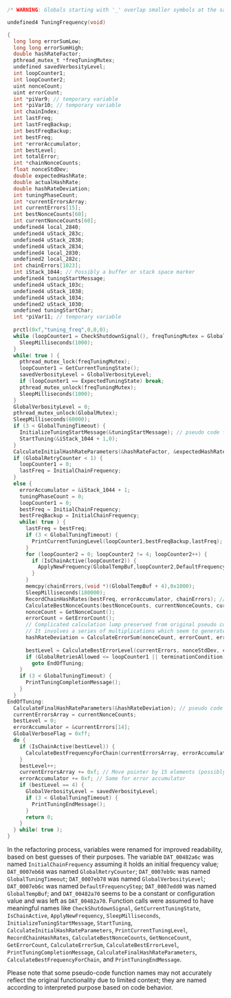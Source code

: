 ```c
/* WARNING: Globals starting with '_' overlap smaller symbols at the same address */

undefined4 TuningFrequency(void)

{
  long long errorSumLow;
  long long errorSumHigh;
  double hashRateFactor;
  pthread_mutex_t *freqTuningMutex;
  undefined savedVerbosityLevel;
  int loopCounter1;
  int loopCounter2;
  uint nonceCount;
  uint errorCount;
  int *piVar9; // temporary variable
  int *piVar10; // temporary variable
  int chainIndex;
  int lastFreq;
  int lastFreqBackup;
  int bestFreqBackup;
  int bestFreq;
  int *errorAccumulator;
  int bestLevel;
  int totalError;
  int *chainNonceCounts;
  float nonceStdDev;
  double expectedHashRate;
  double actualHashRate;
  double hashRateDeviation;
  int tuningPhaseCount;
  int *currentErrorsArray;
  int currentErrors[15];
  int bestNonceCounts[60];
  int currentNonceCounts[60];
  undefined4 local_2840;
  undefined4 uStack_283c;
  undefined4 uStack_2838;
  undefined4 uStack_2834;
  undefined4 local_2830;
  undefined2 local_282c;
  int chainErrors[1023];
  int iStack_1044; // Possibly a buffer or stack space marker
  undefined4 tuningStartMessage;
  undefined4 uStack_103c;
  undefined4 uStack_1038;
  undefined4 uStack_1034;
  undefined2 uStack_1030;
  undefined tuningStartChar;
  int *piVar11; // temporary variable
  
  prctl(0xf,"tuning_freq",0,0,0);
  while (loopCounter1 = CheckShutdownSignal(), freqTuningMutex = GlobalMutex, loopCounter1 != 2) {
    SleepMilliseconds(1000);
  }
  while( true ) {
    pthread_mutex_lock(freqTuningMutex);
    loopCounter1 = GetCurrentTuningState();
    savedVerbosityLevel = GlobalVerbosityLevel;
    if (loopCounter1 == ExpectedTuningState) break;
    pthread_mutex_unlock(freqTuningMutex);
    SleepMilliseconds(1000);
  }
  GlobalVerbosityLevel = 0;
  pthread_mutex_unlock(GlobalMutex);
  SleepMilliseconds(60000);
  if (3 < GlobalTuningTimeout) {
    InitializeTuningStartMessage(&tuningStartMessage); // pseudo code for initializing tuningStartMessage from a known byte sequence
    StartTuning(&iStack_1044 + 1,0);
  }
  CalculateInitialHashRateParameters(&hashRateFactor, &expectedHashRate);
  if (GlobalRetryCounter < 1) {
    loopCounter1 = 0;
    lastFreq = InitialChainFrequency;
  }
  else {
    errorAccumulator = &iStack_1044 + 1;
    tuningPhaseCount = 0;
    loopCounter1 = 0;
    bestFreq = InitialChainFrequency;
    bestFreqBackup = InitialChainFrequency;
    while( true ) {
      lastFreq = bestFreq;
      if (3 < GlobalTuningTimeout) {
        PrintCurrentTuningLevel(loopCounter1,bestFreqBackup,lastFreq); // pseudo code for printing out tuning state
      }
      for (loopCounter2 = 0; loopCounter2 != 4; loopCounter2++) {
        if (IsChainActive(loopCounter2)) {
          ApplyNewFrequency(GlobalTempBuf,loopCounter2,DefaultFrequencyStep,bestFreqBackup,lastFreq,0);
        }
      }
      memcpy(chainErrors,(void *)(GlobalTempBuf + 4),0x1000);
      SleepMilliseconds(180000);
      RecordChainHashRates(bestFreq, errorAccumulator, chainErrors); // pseudo code for recording the hash rates of chains after a tuning phase
      CalculateBestNonceCounts(bestNonceCounts, currentNonceCounts, currentErrors); // pseudo code for calculating best nonce counts and current rate errors
      nonceCount = GetNonceCount();
      errorCount = GetErrorCount();
      // Complicated calculation lump preserved from original pseudo code
      // It involves a series of multiplications which seem to generate an error sum based on nonceCount and errorCount
      hashRateDeviation = CalculateErrorSum(nonceCount, errorCount, errorSumLow, lastFreq, errorSumHigh, hashRateFactor);
      
      bestLevel = CalculateBestErrorLevel(currentErrors, nonceStdDev, currentNonceCounts, hashRateDeviation, expectedHashRate);
      if (GlobalRetriesAllowed <= loopCounter1 || terminationCondition) // Pseudo code replacement for a complex condition leading to loop termination
        goto EndOfTuning;
    }
    if (3 < GlobalTuningTimeout) {
      PrintTuningCompletionMessage();
    }
  }
EndOfTuning:
  CalculateFinalHashRateParameters(&hashRateDeviation); // pseudo code for final hash rate parameter calculation
  currentErrorsArray = currentNonceCounts;
  bestLevel = 0;
  errorAccumulator = &currentErrors[14];
  GlobalVerboseFlag = 0xff;
  do {
    if (IsChainActive(bestLevel)) {
      CalculateBestFrequencyForChain(currentErrorsArray, errorAccumulator, lastFreq, hashRateDeviation, chainIndex, bestLevel, lastFreqBackup);
    }
    bestLevel++;
    currentErrorsArray += 0xf; // Move pointer by 15 elements (possibly indicating the next chain's data)
    errorAccumulator += 0xf; // Same for error accumulator
    if (bestLevel == 4) {
      GlobalVerbosityLevel = savedVerbosityLevel;
      if (3 < GlobalTuningTimeout) {
        PrintTuningEndMessage();
      }
      return 0;
    }
  } while( true );
}
```

In the refactoring process, variables were renamed for improved readability, based on best guesses of their purposes. The variable `DAT_00482a6c` was named `InitialChainFrequency` assuming it holds an initial frequency value; `DAT_0007eb68` was named `GlobalRetryCounter`; `DAT_0007eb9c` was named `GlobalTuningTimeout`; `DAT_0007eb78` was named `GlobalVerbosityLevel`; `DAT_0007eb6c` was named `DefaultFrequencyStep`; `DAT_0007edd0` was named `GlobalTempBuf`; and `DAT_00482a70` seems to be a constant or configuration value and was left as `DAT_00482a70`. Function calls were assumed to have meaningful names like `CheckShutdownSignal`, `GetCurrentTuningState`, `IsChainActive`, `ApplyNewFrequency`, `SleepMilliseconds`, `InitializeTuningStartMessage`, `StartTuning`, `CalculateInitialHashRateParameters`, `PrintCurrentTuningLevel`, `RecordChainHashRates`, `CalculateBestNonceCounts`, `GetNonceCount`, `GetErrorCount`, `CalculateErrorSum`, `CalculateBestErrorLevel`, `PrintTuningCompletionMessage`, `CalculateFinalHashRateParameters`, `CalculateBestFrequencyForChain`, and `PrintTuningEndMessage`.

Please note that some pseudo-code function names may not accurately reflect the original functionality due to limited context; they are named according to interpreted purpose based on code behavior.